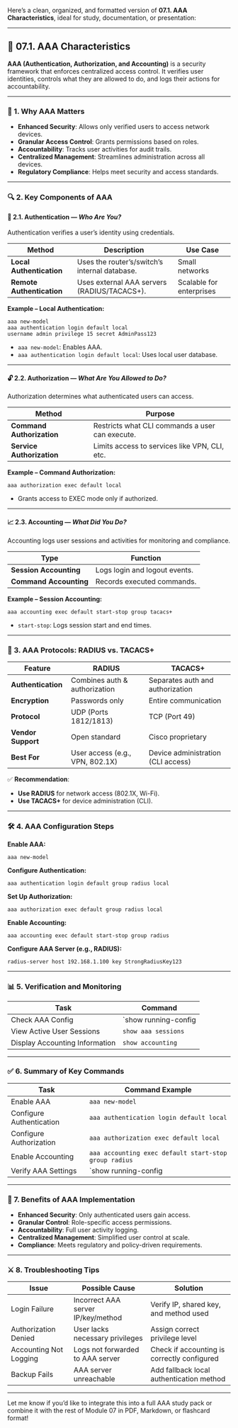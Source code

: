 Here’s a clean, organized, and formatted version of **07.1. AAA Characteristics**, ideal for study, documentation, or presentation:

---

## 🔑 07.1. AAA Characteristics

**AAA (Authentication, Authorization, and Accounting)** is a security framework that enforces centralized access control. It verifies user identities, controls what they are allowed to do, and logs their actions for accountability.

---

### 🌟 1. Why AAA Matters

- **Enhanced Security**: Allows only verified users to access network devices.
- **Granular Access Control**: Grants permissions based on roles.
- **Accountability**: Tracks user activities for audit trails.
- **Centralized Management**: Streamlines administration across all devices.
- **Regulatory Compliance**: Helps meet security and access standards.

---

### 🔍 2. Key Components of AAA

#### 🔐 2.1. Authentication — *Who Are You?*

Authentication verifies a user’s identity using credentials.

| **Method**          | **Description**                                     | **Use Case**        |
|---------------------|-----------------------------------------------------|----------------------|
| **Local Authentication** | Uses the router’s/switch’s internal database.     | Small networks        |
| **Remote Authentication** | Uses external AAA servers (RADIUS/TACACS+).     | Scalable for enterprises |

**Example – Local Authentication:**
```shell
aaa new-model
aaa authentication login default local
username admin privilege 15 secret AdminPass123
```
- `aaa new-model`: Enables AAA.
- `aaa authentication login default local`: Uses local user database.

---

#### 🔓 2.2. Authorization — *What Are You Allowed to Do?*

Authorization determines what authenticated users can access.

| **Method**             | **Purpose**                                       |
|------------------------|---------------------------------------------------|
| **Command Authorization** | Restricts what CLI commands a user can execute. |
| **Service Authorization** | Limits access to services like VPN, CLI, etc.    |

**Example – Command Authorization:**
```shell
aaa authorization exec default local
```
- Grants access to EXEC mode only if authorized.

---

#### 📈 2.3. Accounting — *What Did You Do?*

Accounting logs user sessions and activities for monitoring and compliance.

| **Type**               | **Function**                                     |
|------------------------|--------------------------------------------------|
| **Session Accounting** | Logs login and logout events.                    |
| **Command Accounting** | Records executed commands.                       |

**Example – Session Accounting:**
```shell
aaa accounting exec default start-stop group tacacs+
```
- `start-stop`: Logs session start and end times.

---

### 🔐 3. AAA Protocols: RADIUS vs. TACACS+

| **Feature**          | **RADIUS**                              | **TACACS+**                                 |
|----------------------|------------------------------------------|---------------------------------------------|
| **Authentication**   | Combines auth & authorization            | Separates auth and authorization            |
| **Encryption**       | Passwords only                           | Entire communication                        |
| **Protocol**         | UDP (Ports 1812/1813)                    | TCP (Port 49)                               |
| **Vendor Support**   | Open standard                            | Cisco proprietary                           |
| **Best For**         | User access (e.g., VPN, 802.1X)          | Device administration (CLI access)          |

✅ **Recommendation**:
- **Use RADIUS** for network access (802.1X, Wi-Fi).
- **Use TACACS+** for device administration (CLI).

---

### 🛠️ 4. AAA Configuration Steps

**Enable AAA:**
```shell
aaa new-model
```

**Configure Authentication:**
```shell
aaa authentication login default group radius local
```

**Set Up Authorization:**
```shell
aaa authorization exec default group radius local
```

**Enable Accounting:**
```shell
aaa accounting exec default start-stop group radius
```

**Configure AAA Server (e.g., RADIUS):**
```shell
radius-server host 192.168.1.100 key StrongRadiusKey123
```

---

### 📊 5. Verification and Monitoring

| **Task**                        | **Command**                          |
|----------------------------------|--------------------------------------|
| Check AAA Config                 | `show running-config | include aaa` |
| View Active User Sessions        | `show aaa sessions`                 |
| Display Accounting Information   | `show accounting`                   |

---

### ✅ 6. Summary of Key Commands

| **Task**                    | **Command Example**                                 |
|-----------------------------|------------------------------------------------------|
| Enable AAA                  | `aaa new-model`                                      |
| Configure Authentication    | `aaa authentication login default local`            |
| Configure Authorization     | `aaa authorization exec default local`              |
| Enable Accounting           | `aaa accounting exec default start-stop group radius` |
| Verify AAA Settings         | `show running-config | include aaa`                 |

---

### 🚀 7. Benefits of AAA Implementation

- **Enhanced Security**: Only authenticated users gain access.
- **Granular Control**: Role-specific access permissions.
- **Accountability**: Full user activity logging.
- **Centralized Management**: Simplified user control at scale.
- **Compliance**: Meets regulatory and policy-driven requirements.

---

### ⚔️ 8. Troubleshooting Tips

| **Issue**             | **Possible Cause**                        | **Solution**                                 |
|------------------------|-------------------------------------------|----------------------------------------------|
| Login Failure          | Incorrect AAA server IP/key/method        | Verify IP, shared key, and method used       |
| Authorization Denied   | User lacks necessary privileges           | Assign correct privilege level               |
| Accounting Not Logging | Logs not forwarded to AAA server          | Check if accounting is correctly configured  |
| Backup Fails           | AAA server unreachable                    | Add fallback local authentication method     |

---

Let me know if you’d like to integrate this into a full AAA study pack or combine it with the rest of Module 07 in PDF, Markdown, or flashcard format!